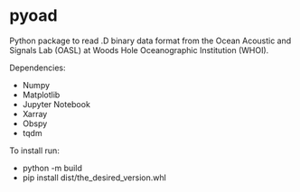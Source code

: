 # pyoad
Python package to read .D binary data format from the Ocean Acoustic and Signals Lab (OASL) at Woods Hole Oceanographic Institution (WHOI).

Dependencies:

- Numpy
- Matplotlib
- Jupyter Notebook
- Xarray
- Obspy
- tqdm


To install run:

- python -m build
- pip install dist/the_desired_version.whl
